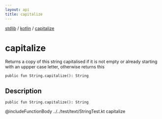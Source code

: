 ```yaml
---
layout: api
title: capitalize
---
```

[stdlib](../index.md) / [kotlin](index.md) / [capitalize](capitalize.md)

# capitalize
Returns a copy of this string capitalised if it is not empty or already starting with an uppper case letter, otherwise returns this
```
public fun String.capitalize(): String
```
## Description
```
public fun String.capitalize(): String
```
@includeFunctionBody ../../test/text/StringTest.kt capitalize

